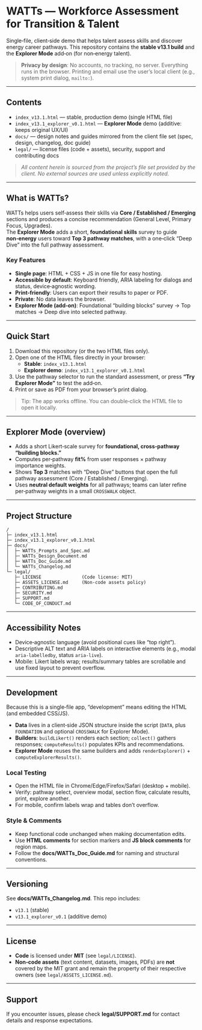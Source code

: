 # WATTs — Workforce Assessment for Transition & Talent

Single‑file, client‑side demo that helps talent assess skills and discover energy career pathways.
This repository contains the **stable v13.1 build** and the **Explorer Mode** add‑on (for non‑energy talent).

> **Privacy by design**: No accounts, no tracking, no server. Everything runs in the browser. Printing and email use the user’s local client (e.g., system print dialog, `mailto:`).

---

## Contents

- `index_v13.1.html` — stable, production demo (single HTML file)
- `index_v13.1_explorer_v0.1.html` — **Explorer Mode** demo (additive: keeps original UX/UI)
- `docs/` — design notes and guides mirrored from the client file set (spec, design, changelog, doc guide)
- `legal/` — license files (code + assets), security, support and contributing docs

> _All content herein is sourced from the project’s file set provided by the client. No external sources are used unless explicitly noted._

---

## What is WATTs?

WATTs helps users self‑assess their skills via **Core / Established / Emerging** sections and produces a concise recommendation (General Level, Primary Focus, Upgrades).  
The **Explorer Mode** adds a short, **foundational skills** survey to guide **non‑energy** users toward **Top 3 pathway matches**, with a one‑click “Deep Dive” into the full pathway assessment.

### Key Features

- **Single page**: HTML + CSS + JS in one file for easy hosting.
- **Accessible by default**: Keyboard friendly, ARIA labeling for dialogs and status, device‑agnostic wording.
- **Print‑friendly**: Users can export their results to paper or PDF.
- **Private**: No data leaves the browser.
- **Explorer Mode (add‑on)**: Foundational “building blocks” survey → Top matches → Deep dive into selected pathway.

---

## Quick Start

1. Download this repository (or the two HTML files only).
2. Open one of the HTML files directly in your browser:
   - **Stable**: `index_v13.1.html`
   - **Explorer demo**: `index_v13.1_explorer_v0.1.html`
3. Use the pathway selector to run the standard assessment, or press **“Try Explorer Mode”** to test the add‑on.
4. Print or save as PDF from your browser’s print dialog.

> Tip: The app works offline. You can double‑click the HTML file to open it locally.

---

## Explorer Mode (overview)

- Adds a short Likert‑scale survey for **foundational, cross‑pathway “building blocks.”**
- Computes per‑pathway **fit%** from user responses × pathway importance weights.
- Shows **Top 3** matches with “Deep Dive” buttons that open the full pathway assessment (Core / Established / Emerging).  
- Uses **neutral default weights** for all pathways; teams can later refine per‑pathway weights in a small `CROSSWALK` object.

---

## Project Structure

```
/
├─ index_v13.1.html
├─ index_v13.1_explorer_v0.1.html
├─ docs/
│  ├─ WATTs_Prompts_and_Spec.md
│  ├─ WATTs_Design_Document.md
│  ├─ WATTs_Doc_Guide.md
│  └─ WATTs_Changelog.md
└─ legal/
   ├─ LICENSE               (Code license: MIT)
   ├─ ASSETS_LICENSE.md     (Non‑code assets policy)
   ├─ CONTRIBUTING.md
   ├─ SECURITY.md
   ├─ SUPPORT.md
   └─ CODE_OF_CONDUCT.md
```

---

## Accessibility Notes

- Device‑agnostic language (avoid positional cues like “top right”).  
- Descriptive ALT text and ARIA labels on interactive elements (e.g., modal `aria-labelledby`, status `aria-live`).  
- Mobile: Likert labels wrap; results/summary tables are scrollable and use fixed layout to prevent overflow.

---

## Development

Because this is a single‑file app, “development” means editing the HTML (and embedded CSS/JS).

- **Data** lives in a client‑side JSON structure inside the script (`DATA`, plus `FOUNDATION` and optional `CROSSWALK` for Explorer Mode).
- **Builders**: `buildLikert()` renders each section; `collect()` gathers responses; `computeResults()` populates KPIs and recommendations.
- **Explorer Mode** reuses the same builders and adds `renderExplorer()` + `computeExplorerResults()`.

### Local Testing

- Open the HTML file in Chrome/Edge/Firefox/Safari (desktop + mobile).  
- Verify: pathway select, overview modal, section flow, calculate results, print, explore another.  
- For mobile, confirm labels wrap and tables don’t overflow.

### Style & Comments

- Keep functional code unchanged when making documentation edits.  
- Use **HTML comments** for section markers and **JS block comments** for region maps.  
- Follow the **docs/WATTs_Doc_Guide.md** for naming and structural conventions.

---

## Versioning

See **docs/WATTs_Changelog.md**. This repo includes:
- `v13.1` (stable)
- `v13.1_explorer_v0.1` (additive demo)

---

## License

- **Code** is licensed under **MIT** (see `legal/LICENSE`).  
- **Non‑code assets** (text content, datasets, images, PDFs) are **not** covered by the MIT grant and remain the property of their respective owners (see `legal/ASSETS_LICENSE.md`).

---

## Support

If you encounter issues, please check **legal/SUPPORT.md** for contact details and response expectations.
